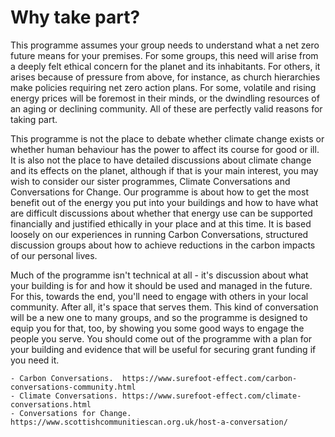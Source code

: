 # Why take part?

This programme assumes your group needs to understand what a net zero future means for your premises.  For some groups, this need will arise from a deeply felt ethical concern for the planet and its inhabitants.  For others, it arises because of pressure from above, for instance, as church hierarchies make policies requiring net zero action plans.  For some, volatile and rising energy prices will be foremost in their minds, or the dwindling resources of an aging or declining community.  All of these are perfectly valid reasons for taking part. 


This programme is not the place to debate whether climate change exists or whether human behaviour has the power to affect its course for good or ill.  It is also not the place to have detailed discussions about climate change and its effects on the planet, although if that is your main interest, you may wish to consider our sister programmes, Climate Conversations and Conversations for Change.  Our programme is about how to get the most benefit out of the energy you put into your buildings and how to have what are difficult discussions about whether that energy use can be supported financially and justified ethically in your place and at this time.   It is based loosely on our experiences in running Carbon Conversations, structured discussion groups about how to achieve reductions in the carbon impacts of our personal lives.  


Much of the programme isn't technical at all - it's discussion about what your building is for and how it should be used and managed in the future.  For this, towards the end, you'll need to engage with others in your local community.  After all, it's space that serves them.  This kind of conversation will be a new one to many groups, and so the programme is designed to equip you for that, too, by showing you some good ways to engage the people you serve. You should come out of the programme with a plan for your building and evidence that will be useful for securing grant funding if you need it.  

```{admonition} Further reading
- Carbon Conversations.  https://www.surefoot-effect.com/carbon-conversations-community.html
- Climate Conversations. https://www.surefoot-effect.com/climate-conversations.html
- Conversations for Change. https://www.scottishcommunitiescan.org.uk/host-a-conversation/
```

